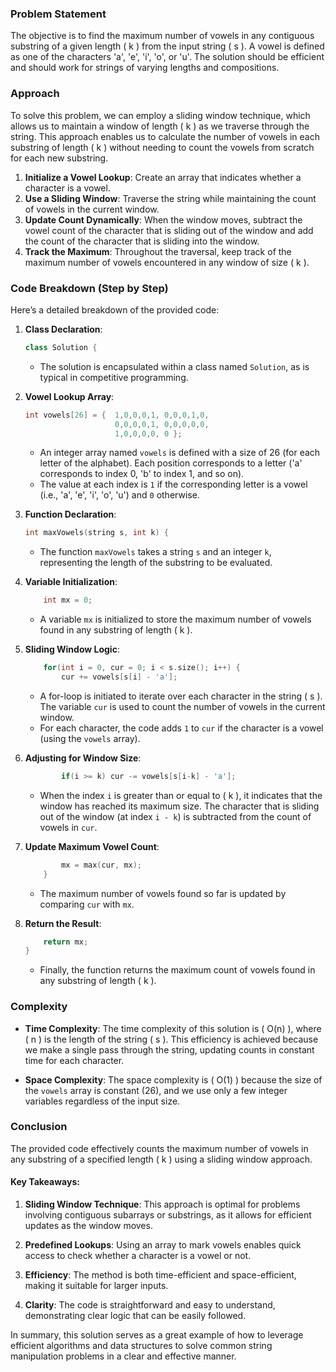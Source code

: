 ### Problem Statement

The objective is to find the maximum number of vowels in any contiguous substring of a given length \( k \) from the input string \( s \). A vowel is defined as one of the characters 'a', 'e', 'i', 'o', or 'u'. The solution should be efficient and should work for strings of varying lengths and compositions.

### Approach

To solve this problem, we can employ a sliding window technique, which allows us to maintain a window of length \( k \) as we traverse through the string. This approach enables us to calculate the number of vowels in each substring of length \( k \) without needing to count the vowels from scratch for each new substring.

1. **Initialize a Vowel Lookup**: Create an array that indicates whether a character is a vowel.
2. **Use a Sliding Window**: Traverse the string while maintaining the count of vowels in the current window.
3. **Update Count Dynamically**: When the window moves, subtract the vowel count of the character that is sliding out of the window and add the count of the character that is sliding into the window.
4. **Track the Maximum**: Throughout the traversal, keep track of the maximum number of vowels encountered in any window of size \( k \).

### Code Breakdown (Step by Step)

Here’s a detailed breakdown of the provided code:

1. **Class Declaration**:
   ```cpp
   class Solution {
   ```

   - The solution is encapsulated within a class named `Solution`, as is typical in competitive programming.

2. **Vowel Lookup Array**:
   ```cpp
   int vowels[26] = {  1,0,0,0,1, 0,0,0,1,0, 
                       0,0,0,0,1, 0,0,0,0,0, 
                       1,0,0,0,0, 0 };
   ```

   - An integer array named `vowels` is defined with a size of 26 (for each letter of the alphabet). Each position corresponds to a letter ('a' corresponds to index 0, 'b' to index 1, and so on).
   - The value at each index is `1` if the corresponding letter is a vowel (i.e., 'a', 'e', 'i', 'o', 'u') and `0` otherwise.

3. **Function Declaration**:
   ```cpp
   int maxVowels(string s, int k) {
   ```

   - The function `maxVowels` takes a string `s` and an integer `k`, representing the length of the substring to be evaluated.

4. **Variable Initialization**:
   ```cpp
       int mx = 0;
   ```

   - A variable `mx` is initialized to store the maximum number of vowels found in any substring of length \( k \).

5. **Sliding Window Logic**:
   ```cpp
       for(int i = 0, cur = 0; i < s.size(); i++) {
           cur += vowels[s[i] - 'a'];
   ```

   - A for-loop is initiated to iterate over each character in the string \( s \). The variable `cur` is used to count the number of vowels in the current window.
   - For each character, the code adds `1` to `cur` if the character is a vowel (using the `vowels` array).

6. **Adjusting for Window Size**:
   ```cpp
           if(i >= k) cur -= vowels[s[i-k] - 'a'];
   ```

   - When the index `i` is greater than or equal to \( k \), it indicates that the window has reached its maximum size. The character that is sliding out of the window (at index `i - k`) is subtracted from the count of vowels in `cur`.

7. **Update Maximum Vowel Count**:
   ```cpp
           mx = max(cur, mx);
       }
   ```

   - The maximum number of vowels found so far is updated by comparing `cur` with `mx`.

8. **Return the Result**:
   ```cpp
       return mx;
   }
   ```

   - Finally, the function returns the maximum count of vowels found in any substring of length \( k \).

### Complexity

- **Time Complexity**: The time complexity of this solution is \( O(n) \), where \( n \) is the length of the string \( s \). This efficiency is achieved because we make a single pass through the string, updating counts in constant time for each character.
  
- **Space Complexity**: The space complexity is \( O(1) \) because the size of the `vowels` array is constant (26), and we use only a few integer variables regardless of the input size.

### Conclusion

The provided code effectively counts the maximum number of vowels in any substring of a specified length \( k \) using a sliding window approach. 

#### Key Takeaways:

1. **Sliding Window Technique**: This approach is optimal for problems involving contiguous subarrays or substrings, as it allows for efficient updates as the window moves.

2. **Predefined Lookups**: Using an array to mark vowels enables quick access to check whether a character is a vowel or not.

3. **Efficiency**: The method is both time-efficient and space-efficient, making it suitable for larger inputs.

4. **Clarity**: The code is straightforward and easy to understand, demonstrating clear logic that can be easily followed.

In summary, this solution serves as a great example of how to leverage efficient algorithms and data structures to solve common string manipulation problems in a clear and effective manner.